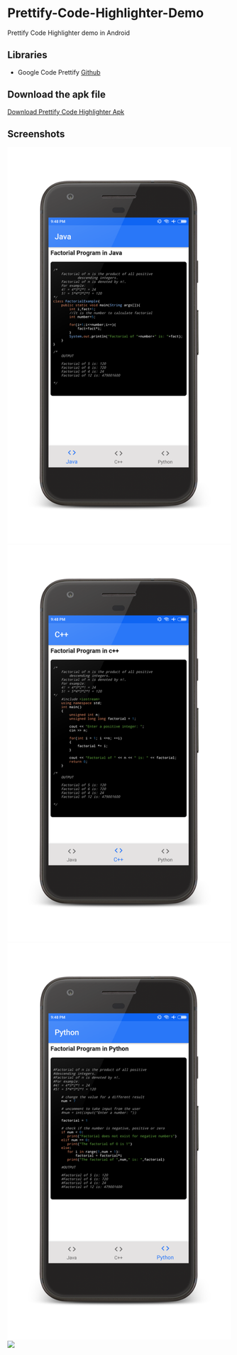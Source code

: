 # Prettify-Code-Highlighter-Demo
Prettify Code Highlighter demo in Android

## Libraries
- Google Code Prettify [Github](https://github.com/google/code-prettify)

## Download the apk file
<a href="/Code Highlighter.apk?raw=true" download="Prettify Code Highlighter.apk" target="_blank"> Download Prettify Code Highlighter Apk </a>

## Screenshots
<img src="/Screen1.png"/>
<img src="/Screen2.png"/>
<img src="/Screen3.png"/>
<img src="https://user-images.githubusercontent.com/5689784/67228309-97a44200-f456-11e9-81a7-2916e756dc12.gif"/>
